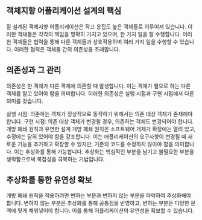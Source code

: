 ## 객체지향 어플리케이션 설계의 핵심
잘 설계된 객체지향 어플리케이션은 작고 응집도 높은 객체들로 이루어져 있습니다. 이러한 객체들은 각각의 책임을 명확히 가지고 있으며, 한 가지 일을 잘 수행합니다. 이러한 객체들은 협력을 통해 다른 객체들과 상호작용하며 여러 가지 일을 수행할 수 있습니다. 
이러한 협력은 객체들 간의 의존성을 초래합니다.

## 의존성과 그 관리
의존성은 한 객체가 다른 객체에 의존할 때 발생합니다. 이는 객체가 필요로 하는 다른 객체를 알고 있어야 함을 의미합니다. 이러한 의존성은 실행 시점과 구현 시점에서 다른 의미를 갖습니다.

실행 시점: 의존하는 객체가 정상적으로 동작하기 위해서는 의존 대상 객체가 존재해야 합니다.
구현 시점: 의존 대상 객체가 변경될 경우, 의존하는 객체도 변경되어야 합니다.
개방 폐쇄 원칙과 유연한 설계
개방 폐쇄 원칙은 소프트웨어 개체가 확장에는 열려 있고, 수정에는 닫혀 있어야 함을 강조합니다. 이는 애플리케이션의 요구사항이 변경될 때 새로운 기능을 추가하고 확장할 수 있지만, 기존의 코드를 수정하지 않아야 함을 의미합니다. 이는 추상화를 통해 가능합니다. 
추상화는 핵심적인 부분을 남기고 불필요한 부분을 생략함으로써 복잡성을 극복하는 기법입니다.

## 추상화를 통한 유연성 확보
개방 폐쇄 원칙을 적용하려면 변하는 부분과 변하지 않는 부분을 파악하여 추상화해야 합니다. 변하지 않는 부분은 추상화를 통해 공통점을 반영하고, 변하는 부분은 다양한 문맥에 맞게 채워넣어야 합니다. 이를 통해 어플리케이션의 유연성을 확보할 수 있습니다.
